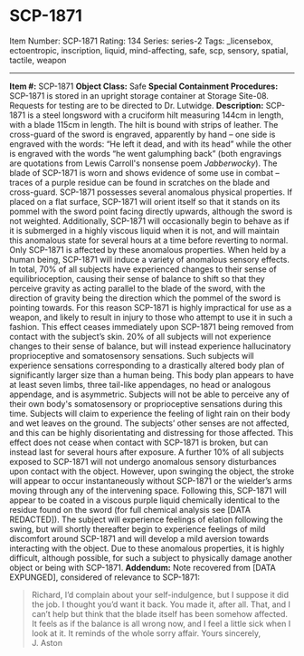 # SCP-1871
Item Number: SCP-1871
Rating: 134
Series: series-2
Tags: _licensebox, ectoentropic, inscription, liquid, mind-affecting, safe, scp, sensory, spatial, tactile, weapon

---

**Item #:** SCP-1871
**Object Class:** Safe
**Special Containment Procedures:** SCP-1871 is stored in an upright storage container at Storage Site-08. Requests for testing are to be directed to Dr. Lutwidge.
**Description:** SCP-1871 is a steel longsword with a cruciform hilt measuring 144cm in length, with a blade 115cm in length. The hilt is bound with strips of leather. The cross-guard of the sword is engraved, apparently by hand – one side is engraved with the words: “He left it dead, and with its head” while the other is engraved with the words “he went galumphing back” (both engravings are quotations from Lewis Carroll's nonsense poem _Jabberwocky_). The blade of SCP-1871 is worn and shows evidence of some use in combat – traces of a purple residue can be found in scratches on the blade and cross-guard.
SCP-1871 possesses several anomalous physical properties. If placed on a flat surface, SCP-1871 will orient itself so that it stands on its pommel with the sword point facing directly upwards, although the sword is not weighted. Additionally, SCP-1871 will occasionally begin to behave as if it is submerged in a highly viscous liquid when it is not, and will maintain this anomalous state for several hours at a time before reverting to normal. Only SCP-1871 is affected by these anomalous properties.
When held by a human being, SCP-1871 will induce a variety of anomalous sensory effects. In total, 70% of all subjects have experienced changes to their sense of equilibrioception, causing their sense of balance to shift so that they perceive gravity as acting parallel to the blade of the sword, with the direction of gravity being the direction which the pommel of the sword is pointing towards. For this reason SCP-1871 is highly impractical for use as a weapon, and likely to result in injury to those who attempt to use it in such a fashion. This effect ceases immediately upon SCP-1871 being removed from contact with the subject’s skin.
20% of all subjects will not experience changes to their sense of balance, but will instead experience hallucinatory proprioceptive and somatosensory sensations. Such subjects will experience sensations corresponding to a drastically altered body plan of significantly larger size than a human being. This body plan appears to have at least seven limbs, three tail-like appendages, no head or analogous appendage, and is asymmetric. Subjects will not be able to perceive any of their own body's somatosensory or proprioceptive sensations during this time. Subjects will claim to experience the feeling of light rain on their body and wet leaves on the ground. The subjects’ other senses are not affected, and this can be highly disorientating and distressing for those affected. This effect does not cease when contact with SCP-1871 is broken, but can instead last for several hours after exposure.
A further 10% of all subjects exposed to SCP-1871 will not undergo anomalous sensory disturbances upon contact with the object. However, upon swinging the object, the stroke will appear to occur instantaneously without SCP-1871 or the wielder’s arms moving through any of the intervening space. Following this, SCP-1871 will appear to be coated in a viscous purple liquid chemically identical to the residue found on the sword (for full chemical analysis see [DATA REDACTED]). The subject will experience feelings of elation following the swing, but will shortly thereafter begin to experience feelings of mild discomfort around SCP-1871 and will develop a mild aversion towards interacting with the object. Due to these anomalous properties, it is highly difficult, although possible, for such a subject to physically damage another object or being with SCP-1871.
**Addendum:** Note recovered from [DATA EXPUNGED], considered of relevance to SCP-1871:
> Richard,
> I’d complain about your self-indulgence, but I suppose it did the job. I thought you’d want it back. You made it, after all.
> That, and I can’t help but think that the blade itself has been somehow affected. It feels as if the balance is all wrong now, and I feel a little sick when I look at it. It reminds of the whole sorry affair.
> Yours sincerely,  
>  J. Aston